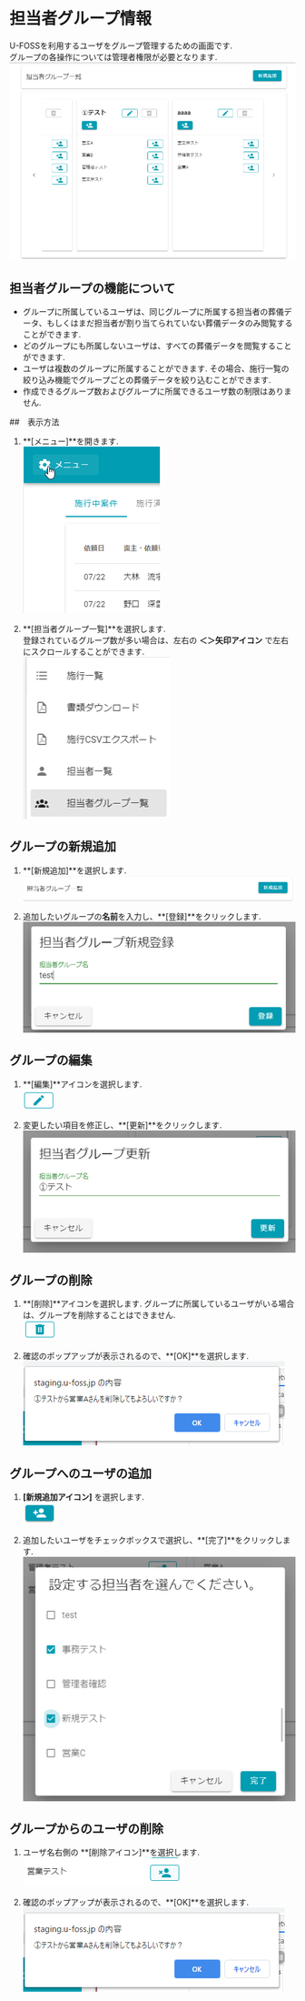 # 担当者グループ情報

U-FOSSを利用するユーザをグループ管理するための画面です.  
グループの各操作については管理者権限が必要となります.   
![担当者グループ一覧](../asset/image/maintenance/staff_member_groups/staff_member_groups.png)

## 担当者グループの機能について
- グループに所属しているユーザは、同じグループに所属する担当者の葬儀データ、もしくはまだ担当者が割り当てられていない葬儀データのみ閲覧することができます.
- どのグループにも所属しないユーザは、すべての葬儀データを閲覧することができます.
- ユーザは複数のグループに所属することができます. その場合、施行一覧の絞り込み機能でグループごとの葬儀データを絞り込むことができます.
- 作成できるグループ数およびグループに所属できるユーザ数の制限はありません.

##　表示方法
1. **[メニュー]**を開きます.  
   ![メニューボタン](../asset/image/maintenance/staff_member_groups/menu_button.png)
   <br>


2. **[担当者グループ一覧]**を選択します.  
   登録されているグループ数が多い場合は、左右の **＜＞矢印アイコン** で左右にスクロールすることができます.  
   ![メニュー_担当者グループ一覧](../asset/image/maintenance/staff_member_groups/menu_select.png)
   <br>


## グループの新規追加
1. **[新規追加]**を選択します.  
   ![新規追加ボタン](../asset/image/maintenance/staff_member_groups/insert_group_button.png)
   <br>


2. 追加したいグループの**名前**を入力し、**[登録]**をクリックします.
   ![グループ追加](../asset/image/maintenance/staff_member_groups/insert_group_modal.png)
   <br>

## グループの編集
1. **[編集]**アイコンを選択します.  
   ![編集ボタン](../asset/image/maintenance/staff_member_groups/edit_group_button.png)
   <br>

2. 変更したい項目を修正し、**[更新]**をクリックします.
   ![編集画面](../asset/image/maintenance/staff_member_groups/update_group_modal.png)
   <br>

## グループの削除
1. **[削除]**アイコンを選択します. グループに所属しているユーザがいる場合は、グループを削除することはできません.  
   ![削除ボタン](../asset/image/maintenance/staff_member_groups/delete_group_button.png)
   <br>

2. 確認のポップアップが表示されるので、**[OK]**を選択します.  
   ![削除警告](../asset/image/maintenance/staff_member_groups/alert.png)
   <br>

## グループへのユーザの追加
1. **[新規追加アイコン]** を選択します.  
   ![新規追加アイコン](../asset/image/maintenance/staff_member_groups/insert_button.png)
   <br>

2. 追加したいユーザをチェックボックスで選択し、**[完了]**をクリックします.
   ![グループへユーザを追加](../asset/image/maintenance/staff_member_groups/attach_staff_modal.png)
   <br>

## グループからのユーザの削除
1. ユーザ名右側の **[削除アイコン]**を選択します.  
   ![削除ボタン](../asset/image/maintenance/staff_member_groups/delete_button.png)
   <br>

2. 確認のポップアップが表示されるので、**[OK]**を選択します.  
   ![削除警告](../asset/image/maintenance/staff_member_groups/alert.png)
   <br>